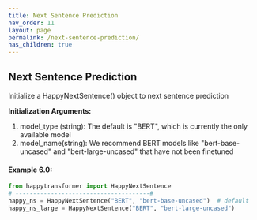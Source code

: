 ```yaml
---
title: Next Sentence Prediction 
nav_order: 11
layout: page
permalink: /next-sentence-prediction/
has_children: true
---
```



## Next Sentence Prediction  

Initialize a HappyNextSentence() object to next sentence prediction  

**Initialization Arguments:**
 1. model_type (string): The default is "BERT", which is currently the only available model 
 2. model_name(string): We recommend  BERT models like 
 "bert-base-uncased" and "bert-large-uncased" that have not been finetuned 
 

#### Example 6.0:
```python
from happytransformer import HappyNextSentence
# --------------------------------------#
happy_ns = HappyNextSentence("BERT", "bert-base-uncased")  # default 
happy_ns_large = HappyNextSentence("BERT", "bert-large-uncased") 

```